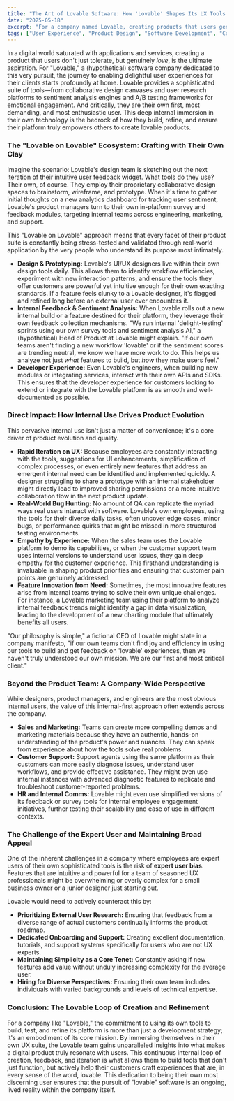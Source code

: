 ```yaml
---
title: "The Art of Lovable Software: How 'Lovable' Shapes Its UX Tools from the Inside Out"
date: "2025-05-18"
excerpt: "For a company named Lovable, creating products that users genuinely adore is more than a mission—it's a daily practice. By immersively using their own suite of UX design, feedback, and sentiment analysis tools, Lovable's team ensures their platform for crafting delightful user experiences is, itself, truly lovable."
tags: ["User Experience", "Product Design", "Software Development", "Company Culture", "Customer Feedback", "Internal Tools", "Dogfooding", "UI Design", "Sentiment Analysis", "Collaborative Design"]
---
```


In a digital world saturated with applications and services, creating a product that users don't just tolerate, but genuinely *love*, is the ultimate aspiration. For "Lovable," a (hypothetical) software company dedicated to this very pursuit, the journey to enabling delightful user experiences for their clients starts profoundly at home. Lovable provides a sophisticated suite of tools—from collaborative design canvases and user research platforms to sentiment analysis engines and A/B testing frameworks for emotional engagement. And critically, they are their own first, most demanding, and most enthusiastic user. This deep internal immersion in their own technology is the bedrock of how they build, refine, and ensure their platform truly empowers others to create lovable products.

### The "Lovable on Lovable" Ecosystem: Crafting with Their Own Clay

Imagine the scenario: Lovable's design team is sketching out the next iteration of their intuitive user feedback widget. What tools do they use? Their own, of course. They employ their proprietary collaborative design spaces to brainstorm, wireframe, and prototype. When it's time to gather initial thoughts on a new analytics dashboard for tracking user sentiment, Lovable's product managers turn to their own in-platform survey and feedback modules, targeting internal teams across engineering, marketing, and support.

This "Lovable on Lovable" approach means that every facet of their product suite is constantly being stress-tested and validated through real-world application by the very people who understand its purpose most intimately.

* **Design & Prototyping:** Lovable's UI/UX designers live within their own design tools daily. This allows them to identify workflow efficiencies, experiment with new interaction patterns, and ensure the tools they offer customers are powerful yet intuitive enough for their own exacting standards. If a feature feels clunky to a Lovable designer, it's flagged and refined long before an external user ever encounters it.
* **Internal Feedback & Sentiment Analysis:** When Lovable rolls out a new internal build or a feature destined for their platform, they leverage their own feedback collection mechanisms. "We run internal 'delight-testing' sprints using our own survey tools and sentiment analysis AI," a (hypothetical) Head of Product at Lovable might explain. "If our own teams aren't finding a new workflow 'lovable' or if the sentiment scores are trending neutral, we know we have more work to do. This helps us analyze not just *what* features to build, but *how* they make users feel."
* **Developer Experience:** Even Lovable's engineers, when building new modules or integrating services, interact with their own APIs and SDKs. This ensures that the developer experience for customers looking to extend or integrate with the Lovable platform is as smooth and well-documented as possible.

### Direct Impact: How Internal Use Drives Product Evolution

This pervasive internal use isn't just a matter of convenience; it's a core driver of product evolution and quality.

* **Rapid Iteration on UX:** Because employees are constantly interacting with the tools, suggestions for UI enhancements, simplification of complex processes, or even entirely new features that address an emergent internal need can be identified and implemented quickly. A designer struggling to share a prototype with an internal stakeholder might directly lead to improved sharing permissions or a more intuitive collaboration flow in the next product update.
* **Real-World Bug Hunting:** No amount of QA can replicate the myriad ways real users interact with software. Lovable's own employees, using the tools for their diverse daily tasks, often uncover edge cases, minor bugs, or performance quirks that might be missed in more structured testing environments.
* **Empathy by Experience:** When the sales team uses the Lovable platform to demo its capabilities, or when the customer support team uses internal versions to understand user issues, they gain deep empathy for the customer experience. This firsthand understanding is invaluable in shaping product priorities and ensuring that customer pain points are genuinely addressed.
* **Feature Innovation from Need:** Sometimes, the most innovative features arise from internal teams trying to solve their own unique challenges. For instance, a Lovable marketing team using their platform to analyze internal feedback trends might identify a gap in data visualization, leading to the development of a new charting module that ultimately benefits all users.

"Our philosophy is simple," a fictional CEO of Lovable might state in a company manifesto, "if our own teams don't find joy and efficiency in using our tools to build and get feedback on 'lovable' experiences, then we haven't truly understood our own mission. We are our first and most critical client."

### Beyond the Product Team: A Company-Wide Perspective

While designers, product managers, and engineers are the most obvious internal users, the value of this internal-first approach often extends across the company.

* **Sales and Marketing:** Teams can create more compelling demos and marketing materials because they have an authentic, hands-on understanding of the product's power and nuances. They can speak from experience about how the tools solve real problems.
* **Customer Support:** Support agents using the same platform as their customers can more easily diagnose issues, understand user workflows, and provide effective assistance. They might even use internal instances with advanced diagnostic features to replicate and troubleshoot customer-reported problems.
* **HR and Internal Comms:** Lovable might even use simplified versions of its feedback or survey tools for internal employee engagement initiatives, further testing their scalability and ease of use in different contexts.

### The Challenge of the Expert User and Maintaining Broad Appeal

One of the inherent challenges in a company where employees are expert users of their own sophisticated tools is the risk of **expert user bias**. Features that are intuitive and powerful for a team of seasoned UX professionals might be overwhelming or overly complex for a small business owner or a junior designer just starting out.

Lovable would need to actively counteract this by:

* **Prioritizing External User Research:** Ensuring that feedback from a diverse range of actual customers continually informs the product roadmap.
* **Dedicated Onboarding and Support:** Creating excellent documentation, tutorials, and support systems specifically for users who are not UX experts.
* **Maintaining Simplicity as a Core Tenet:** Constantly asking if new features add value without unduly increasing complexity for the average user.
* **Hiring for Diverse Perspectives:** Ensuring their own team includes individuals with varied backgrounds and levels of technical expertise.

### Conclusion: The Lovable Loop of Creation and Refinement

For a company like "Lovable," the commitment to using its own tools to build, test, and refine its platform is more than just a development strategy; it's an embodiment of its core mission. By immersing themselves in their own UX suite, the Lovable team gains unparalleled insights into what makes a digital product truly resonate with users. This continuous internal loop of creation, feedback, and iteration is what allows them to build tools that don't just function, but actively help their customers craft experiences that are, in every sense of the word, lovable. This dedication to being their own most discerning user ensures that the pursuit of "lovable" software is an ongoing, lived reality within the company itself.